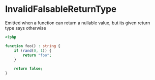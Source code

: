 # InvalidFalsableReturnType

Emitted when a function can return a nullable value, but its given return type says otherwise

```php
<?php

function foo() : string {
    if (rand(0, 1)) {
        return "foo";
    }

    return false;
}
```
